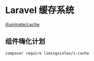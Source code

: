 # Laravel 缓存系统

[illuminate/cache](https://github.com/illuminate/cache)

## 组件嗨化计划

```
composer require limingxinleo/i-cache
```
